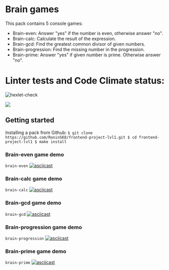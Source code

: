 # Brain games
This pack contains 5 console games:
- Brain-even: Answer "yes" if the number is even, otherwise answer "no".
- Brain-calc: Calculate the result of the expression.
- Brain-gcd: Find the greatest common divisor of given numbers.
- Brain-progression: Find the missing number in the progression.
- Brain-prime: Answer "yes" if given number is prime. Otherwise answer "no".

# Linter tests and Code Climate status:
![hexlet-check](https://github.com/RoninSK8/frontend-project-lvl1/workflows/Lint/badge.svg)

<a href="https://codeclimate.com/github/RoninSK8/frontend-project-lvl1/maintainability"><img src="https://api.codeclimate.com/v1/badges/4123da168d74bb9bbbff/maintainability" /></a>

## Getting started

Installing a pack from Github:
`
$ git clone https://github.com/RoninSK8/frontend-project-lvl1.git
$ cd frontend-project-lvl1
$ make install
`

### Brain-even game demo
`
brain-even
`
[![asciicast](https://asciinema.org/a/370214.svg)](https://asciinema.org/a/370214)

### Brain-calc game demo
`
brain-calc
`
[![asciicast](https://asciinema.org/a/371734.svg)](https://asciinema.org/a/371734)

### Brain-gcd game demo
`
brain-gcd
`
[![asciicast](https://asciinema.org/a/372654.svg)](https://asciinema.org/a/372654)

### Brain-progression game demo
`
brain-progression
`
[![asciicast](https://asciinema.org/a/372653.svg)](https://asciinema.org/a/372653)

### Brain-prime game demo
`
brain-prime
`
[![asciicast](https://asciinema.org/a/372652.svg)](https://asciinema.org/a/372652)
